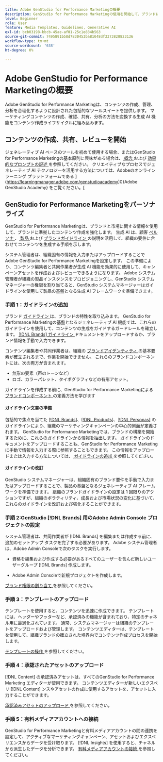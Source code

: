 ```yaml
---
title: Adobe GenStudio for Performance Marketingの概要
description: GenStudio for Performance Marketingの使用を開始して、ブランドに合わせたマーケティングコンテンツを生成し、キャンペーン管理を高速化する方法を説明します。
level: Beginner
role: User
feature: Media Templates, Guidelines, Generative AI
exl-id: bcb03198-bbcb-45ae-af01-25c1e834b563
source-git-commit: 7495891b58d7830453ba81048df3373820823136
workflow-type: tm+mt
source-wordcount: '638'
ht-degree: 0%

---
```


# Adobe GenStudio for Performance Marketingの概要

Adobe GenStudio for Performance Marketingは、コンテンツの作成、管理、分析を合理化するように設計された包括的なツールスイートを提供します。 マーケティングコンテンツの作成、確認、共有、分析の方法を変換する生成 AI 機能をコンテンツ作成ライフサイクルに組み込みます。

## コンテンツの作成、共有、レビューを開始

ジェネレーティブ AI ベースのツールを初めて使用する場合、またはGenStudio for Performance Marketingの基本原則に興味がある場合は、[ 概念 ](/help/user-guide/concepts.md) および [ 効果的なプロンプトの記述 ](/help/user-guide/effective-prompts.md) を参照してください。 クリエイティブなプロセスでジェネレーティブ AI テクノロジーを活用する方法については、Adobeのオンライン ラーニング プラットフォームである ](https://learningmanager.adobe.com/genstudioacademy)0}Adobe GenStudio Academy} をご覧ください。[

## GenStudio for Performance Marketingをパーソナライズ

GenStudio for Performance Marketingは、ブランドと市場に関する情報を使用して、ブランドに準拠したコンテンツ作成を強化します。 生成 AI は、顧客 [ ペルソナ ](/help/user-guide/guidelines/personas.md)、[ 製品 ](/help/user-guide/guidelines/products.md) および [ ブランドガイドライン ](/help/user-guide/guidelines/overview.md) の説明を活用して、組織の要件に合わせてコンテンツを生成する手順を示します。

システム管理者は、組織固有の情報を入力またはアップロードすることでAdobe GenStudio for Performance Marketingを設定します。 この準備により、コンテンツ編集者と共同作業者が生成 AI 機能を効果的に使用して、キャンペーンアセットを作成およびレビューできるようになります。 Adobe システム管理者が組織の製品インスタンスをプロビジョニングし、GenStudio システムマネージャーの権限を割り当てると、GenStudio システムマネージャーはガイドラインを使用して製品の基盤となる生成 AI フレームワークを準備できます。

### 手順 1：ガイドラインの追加

ブランド [ ガイドライン ](/help/user-guide/guidelines/overview.md) は、ブランドの特性を取り込みます。 GenStudio for Performance Marketingの基盤となるジェネレーティブ AI 機能では、これらのガイドラインを使用して、コンテンツの生成をガイドするガードレールを確立します。 [[!DNL Brands]  ガイドライン ](/help/user-guide/guidelines/brands.md) ドキュメントをアップロードするか、ブランド情報を手動で入力できます。

コンテンツ編集者や共同作業者は、組織の [ ブランドアイデンティティ ](/help/user-guide/guidelines/brands.md) の基本要素が確立されるまで、作業を開始できません。 これらのブランドコンポーネントには、次の両方が含まれます。

* 無形の要素（声のトーンなど）
* ロゴ、カラーパレット、タイポグラフィなどの有形アセット。

ガイドラインを作成する前に、GenStudio for Performance Marketingによる [ ブランドコンポーネント ](/help/user-guide/guidelines/brands.md) の定義方法を学びます

#### ガイドライン文書の準備

包括的で焦点を当てた [[!DNL Brands]](/help/user-guide/guidelines/brands.md)、[[!DNL Products]](/help/user-guide/guidelines/products.md)、[[!DNL Personas]](/help/user-guide/guidelines/personas.md) のガイドラインにより、組織のマーケティングキャンペーンの中心的側面が定義されます。 GenStudio for Performance Marketingでは、ブランドの構築を開始するために、これらのガイドラインから情報を抽出します。 ガイドラインのドキュメントをアップロードすることも、GenStudio for Performance Marketingに手動で情報を入力する際に参照することもできます。 この情報をアップロードまたは入力する方法については、[ ガイドラインの追加 ](/help/user-guide/guidelines/overview.md) を参照してください。

#### ガイドラインの改訂

GenStudio システムマネージャーは、組織固有のブランド要件を手動で入力またはアップロードすることで、製品の基盤となるジェネレーティブ AI フレームワークを準備できます。 組織のブランドガイドラインの設定は 1 回限りのアクションですが、組織のボラティリティ、成長および市場状況の変化に基づいて、これらのガイドラインを改訂および強化することができます。

### 手順 2:GenStudio [!DNL Brands] 用のAdobe Admin Console プロジェクトの設定

システム管理者は、共同作業者が [!DNL Brands] を編集または作成する前に、追加のセットアップ タスクを完了する必要があります。 Adobe システム管理者は、Adobe Admin Consoleで次のタスクを実行します。

* 資格を編集および作成する必要があるすべてのユーザーを含んだ新しいユーザーグループ [!DNL Brands] 作成します。

* Adobe Admin Consoleで新規プロジェクトを作成します。

[ ブランド権限の割り当て ](configure-brand-permissions.md) を参照してください。

### 手順 3：テンプレートのアップロード

テンプレートを使用すると、コンテンツを迅速に作成できます。 テンプレートには、ヘッダーやフッターなど、承認済みの機能が含まれており、特定のチャネル用に最適化されています。 通常、システムマネージャーは組織のテンプレートをアップロードおよび管理します。 コンテンツエディターは、テンプレートを使用して、組織ブランドの確立された境界内でコンテンツ作成プロセスを開始します。

[ テンプレートの操作 ](/help/user-guide/content/use-templates.md) を参照してください。

### 手順 4：承認されたアセットのアップロード

[!DNL Content] の承認済みアセットは、すべてのGenStudio for Performance Marketing エディターが使用できます。 コンテンツエディターが新しいエクスペリ [!DNL Content] ンスやアセットの作成に使用するアセットを、アセットに入力することができます。

[ 承認済みアセットのアップロード ](/help/user-guide/content/manage-assets.md) を参照してください。

### 手順 5：有料メディアアカウントへの接続

GenStudio for Performance Marketingと有料メディアアカウントの間の連携を設定して、アクティブなマーケティングキャンペーン、アセットおよびエクスペリエンスからデータを受け取ります。 [!DNL Insights] を使用すると、チャネルから派生したデータを分析できます。 [ 有料メディアアカウントの接続 ](/help/user-guide/connectors/connect-channel.md) を参照してください。
